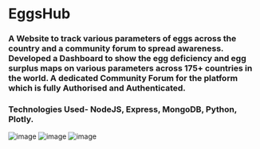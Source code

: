 # EggsHub

### A Website to track various parameters of eggs across the country and a community forum to spread awareness. Developed a Dashboard to show the egg deficiency and egg surplus maps on various parameters across 175+ countries in the world. A dedicated Community Forum for the platform which is fully Authorised and Authenticated. 
### Technologies Used- NodeJS, Express, MongoDB, Python, Plotly.

![image](https://user-images.githubusercontent.com/43958102/134042239-26d0bb7c-f1e4-4f58-97c4-6fdf78cfa132.png)
![image](https://user-images.githubusercontent.com/43958102/134042726-e1c5fed0-7fd6-4a29-93c9-9a4d1eec8525.png)
![image](https://user-images.githubusercontent.com/43958102/134043058-b2af3e0d-406c-4a41-9461-ba0ac78506c1.png)
